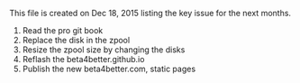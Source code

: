 This file is created on Dec 18, 2015 listing the key issue for the next months.

1. Read the pro git book
2. Replace the disk in the zpool
3. Resize the zpool size by changing the disks
4. Reflash the beta4better.github.io
5. Publish the new beta4better.com, static pages